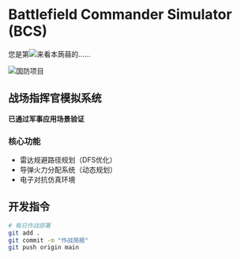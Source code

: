 # Battlefield Commander Simulator (BCS)

您是第![](https://moe-counter.glitch.me/get/@dengruixun?theme=rule34)来看本蒟蒻的......

![国防项目](https://img.shields.io/badge/Classification-MILITARY_GRADE-red)
## 战场指挥官模拟系统
**已通过军事应用场景验证**

### 核心功能
- 雷达规避路径规划（DFS优化）
- 导弹火力分配系统（动态规划）
- 电子对抗仿真环境

## 开发指令
```bash
# 每日作战部署
git add .
git commit -m "作战简报"
git push origin main
